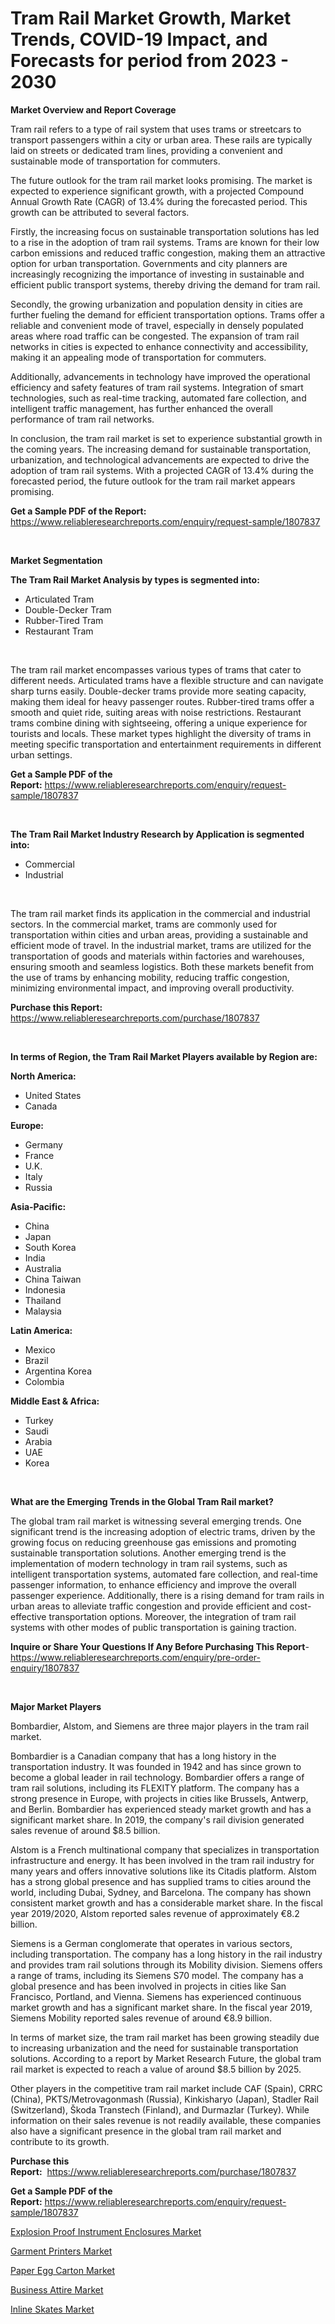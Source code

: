 <p><h1>Tram Rail Market Growth, Market Trends, COVID-19 Impact, and Forecasts for period from 2023 - 2030</h1></p><p><strong>Market Overview and Report Coverage</strong></p>
<p><p>Tram rail refers to a type of rail system that uses trams or streetcars to transport passengers within a city or urban area. These rails are typically laid on streets or dedicated tram lines, providing a convenient and sustainable mode of transportation for commuters.</p><p>The future outlook for the tram rail market looks promising. The market is expected to experience significant growth, with a projected Compound Annual Growth Rate (CAGR) of 13.4% during the forecasted period. This growth can be attributed to several factors.</p><p>Firstly, the increasing focus on sustainable transportation solutions has led to a rise in the adoption of tram rail systems. Trams are known for their low carbon emissions and reduced traffic congestion, making them an attractive option for urban transportation. Governments and city planners are increasingly recognizing the importance of investing in sustainable and efficient public transport systems, thereby driving the demand for tram rail.</p><p>Secondly, the growing urbanization and population density in cities are further fueling the demand for efficient transportation options. Trams offer a reliable and convenient mode of travel, especially in densely populated areas where road traffic can be congested. The expansion of tram rail networks in cities is expected to enhance connectivity and accessibility, making it an appealing mode of transportation for commuters.</p><p>Additionally, advancements in technology have improved the operational efficiency and safety features of tram rail systems. Integration of smart technologies, such as real-time tracking, automated fare collection, and intelligent traffic management, has further enhanced the overall performance of tram rail networks.</p><p>In conclusion, the tram rail market is set to experience substantial growth in the coming years. The increasing demand for sustainable transportation, urbanization, and technological advancements are expected to drive the adoption of tram rail systems. With a projected CAGR of 13.4% during the forecasted period, the future outlook for the tram rail market appears promising.</p></p>
<p><strong>Get a Sample PDF of the Report:</strong> <a href="https://www.reliableresearchreports.com/enquiry/request-sample/1807837">https://www.reliableresearchreports.com/enquiry/request-sample/1807837</a></p>
<p>&nbsp;</p>
<p><strong>Market Segmentation</strong></p>
<p><strong>The Tram Rail Market Analysis by types is segmented into:</strong></p>
<p><ul><li>Articulated Tram</li><li>Double-Decker Tram</li><li>Rubber-Tired Tram</li><li>Restaurant Tram</li></ul></p>
<p>&nbsp;</p>
<p><p>The tram rail market encompasses various types of trams that cater to different needs. Articulated trams have a flexible structure and can navigate sharp turns easily. Double-decker trams provide more seating capacity, making them ideal for heavy passenger routes. Rubber-tired trams offer a smooth and quiet ride, suiting areas with noise restrictions. Restaurant trams combine dining with sightseeing, offering a unique experience for tourists and locals. These market types highlight the diversity of trams in meeting specific transportation and entertainment requirements in different urban settings.</p></p>
<p><strong>Get a Sample PDF of the Report:</strong>&nbsp;<a href="https://www.reliableresearchreports.com/enquiry/request-sample/1807837">https://www.reliableresearchreports.com/enquiry/request-sample/1807837</a></p>
<p>&nbsp;</p>
<p><strong>The Tram Rail Market Industry Research by Application is segmented into:</strong></p>
<p><ul><li>Commercial</li><li>Industrial</li></ul></p>
<p>&nbsp;</p>
<p><p>The tram rail market finds its application in the commercial and industrial sectors. In the commercial market, trams are commonly used for transportation within cities and urban areas, providing a sustainable and efficient mode of travel. In the industrial market, trams are utilized for the transportation of goods and materials within factories and warehouses, ensuring smooth and seamless logistics. Both these markets benefit from the use of trams by enhancing mobility, reducing traffic congestion, minimizing environmental impact, and improving overall productivity.</p></p>
<p><strong>Purchase this Report:</strong>&nbsp; <a href="https://www.reliableresearchreports.com/purchase/1807837">https://www.reliableresearchreports.com/purchase/1807837</a></p>
<p>&nbsp;</p>
<p><strong>In terms of Region, the Tram Rail Market Players available by Region are:</strong></p>
<p>
    <p> <strong> North America: </strong>
        <ul>
            <li>United States</li>
            <li>Canada</li>
        </ul>
        </p> 
    <p> <strong> Europe: </strong>
        <ul>
            <li>Germany</li>
            <li>France</li>
            <li>U.K.</li>
            <li>Italy</li>
            <li>Russia</li>
        </ul>
        </p> 
    <p> <strong> Asia-Pacific: </strong>
        <ul>
            <li>China</li>
            <li>Japan</li>
            <li>South Korea</li>
            <li>India</li>
            <li>Australia</li>
            <li>China Taiwan</li>
            <li>Indonesia</li>
            <li>Thailand</li>
            <li>Malaysia</li>
        </ul>
        </p> 
    <p> <strong> Latin America: </strong>
        <ul>
            <li>Mexico</li>
            <li>Brazil</li>
            <li>Argentina Korea</li>
            <li>Colombia</li>
        </ul>
        </p> 
    <p> <strong> Middle East & Africa: </strong>
        <ul>
            <li>Turkey</li>
            <li>Saudi</li>
            <li>Arabia</li>
            <li>UAE</li>
            <li>Korea</li>
        </ul>
    </p>
    </p>
<p>&nbsp;</p>
<p><strong>What are the Emerging Trends in the Global Tram Rail market?</strong></p>
<p><p>The global tram rail market is witnessing several emerging trends. One significant trend is the increasing adoption of electric trams, driven by the growing focus on reducing greenhouse gas emissions and promoting sustainable transportation solutions. Another emerging trend is the implementation of modern technology in tram rail systems, such as intelligent transportation systems, automated fare collection, and real-time passenger information, to enhance efficiency and improve the overall passenger experience. Additionally, there is a rising demand for tram rails in urban areas to alleviate traffic congestion and provide efficient and cost-effective transportation options. Moreover, the integration of tram rail systems with other modes of public transportation is gaining traction.</p></p>
<p><strong>Inquire or Share Your Questions If Any Before Purchasing This Report</strong>- <a href="https://www.reliableresearchreports.com/enquiry/pre-order-enquiry/1807837">https://www.reliableresearchreports.com/enquiry/pre-order-enquiry/1807837</a></p>
<p>&nbsp;</p>
<p><strong>Major Market Players</strong></p>
<p><p>Bombardier, Alstom, and Siemens are three major players in the tram rail market. </p><p>Bombardier is a Canadian company that has a long history in the transportation industry. It was founded in 1942 and has since grown to become a global leader in rail technology. Bombardier offers a range of tram rail solutions, including its FLEXITY platform. The company has a strong presence in Europe, with projects in cities like Brussels, Antwerp, and Berlin. Bombardier has experienced steady market growth and has a significant market share. In 2019, the company's rail division generated sales revenue of around $8.5 billion.</p><p>Alstom is a French multinational company that specializes in transportation infrastructure and energy. It has been involved in the tram rail industry for many years and offers innovative solutions like its Citadis platform. Alstom has a strong global presence and has supplied trams to cities around the world, including Dubai, Sydney, and Barcelona. The company has shown consistent market growth and has a considerable market share. In the fiscal year 2019/2020, Alstom reported sales revenue of approximately €8.2 billion.</p><p>Siemens is a German conglomerate that operates in various sectors, including transportation. The company has a long history in the rail industry and provides tram rail solutions through its Mobility division. Siemens offers a range of trams, including its Siemens S70 model. The company has a global presence and has been involved in projects in cities like San Francisco, Portland, and Vienna. Siemens has experienced continuous market growth and has a significant market share. In the fiscal year 2019, Siemens Mobility reported sales revenue of around €8.9 billion.</p><p>In terms of market size, the tram rail market has been growing steadily due to increasing urbanization and the need for sustainable transportation solutions. According to a report by Market Research Future, the global tram rail market is expected to reach a value of around $8.5 billion by 2025.</p><p>Other players in the competitive tram rail market include CAF (Spain), CRRC (China), PKTS/Metrovagonmash (Russia), Kinkisharyo (Japan), Stadler Rail (Switzerland), Škoda Transtech (Finland), and Durmazlar (Turkey). While information on their sales revenue is not readily available, these companies also have a significant presence in the global tram rail market and contribute to its growth.</p></p>
<p><strong>Purchase this Report:</strong>&nbsp;&nbsp;<a href="https://www.reliableresearchreports.com/purchase/1807837">https://www.reliableresearchreports.com/purchase/1807837</a></p>
<p></p>
<p><strong>Get a Sample PDF of the Report:</strong>&nbsp;<a href="https://www.reliableresearchreports.com/enquiry/request-sample/1807837">https://www.reliableresearchreports.com/enquiry/request-sample/1807837</a></p>
<p><p><a href="https://www.linkedin.com/pulse/explosion-proof-instrument-enclosures-market-challenges-kkqke/">Explosion Proof Instrument Enclosures Market</a></p><p><a href="https://www.linkedin.com/pulse/decoding-garment-printers-market-deep-dive-latest-trends-segmentation-qf4je/">Garment Printers Market</a></p><p><a href="https://medium.com/@damorgan64868/paper-egg-carton-market-share-evolution-and-market-growth-trends-2023-2030-7377175668dd">Paper Egg Carton Market</a></p><p><a href="https://medium.com/@peterm12562/business-attire-market-insight-market-trends-growth-forecasted-from-2023-to-2030-49fd3f8b5676">Business Attire Market</a></p><p><a href="https://www.linkedin.com/pulse/inline-skates-market-size-2023-2030-global-industrial-rbjqe/">Inline Skates Market</a></p></p>